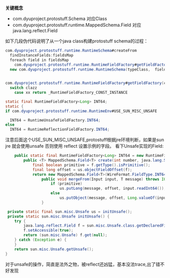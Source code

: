 **关键概念** 
- com.dyuproject.protostuff.Schema 对应Class 
- com.dyuproject.protostuff.runtime.MappedSchema.Field 对应java.lang.reflect.Field 

如下几段伪代码说明了从一个java class构建protostuff schema的过程：   
```java 
com.dyuproject.protostuff.runtime.RuntimeSchema#createFrom 
  findInstanceFields:fieldsMap
  foreach field in fieldsMap 
    com.dyuproject.protostuff.runtime.RuntimeFieldFactory#getFieldFactory().create():com.dyuproject.protostuff.runtime.MappedSchema.Field
  new com.dyuproject.protostuff.runtime.RuntimeSchema(typeClass,  fields,int lastFieldNumber, instantiator)  
  
```  
```java 
com.dyuproject.protostuff.runtime.RuntimeFieldFactory#getFieldFactory(clazz, strategy)
  switch clazz  
    case xx return _RuntimeFieldFactory_CONST_INSTANCE 
```
```java
static final RuntimeFieldFactory<Long> INT64;
static {
if com.dyuproject.protostuff.runtime.RuntimeEnv#USE_SUN_MISC_UNSAFE 

  INT64 = RuntimeUnsafeFieldFactory.INT64;
else 
  INT64 = RuntimeReflectionFieldFactory.INT64;

```
注意后面这个USE_SUN_MISC_UNSAFE,protostuff根据jre环境判断，如果是sun jre 就会使用unsafe 否则使用 reflect 设置示例的字段。 
看下Unsafe实现的Field: 

```java 
    public static final RuntimeFieldFactory<Long> INT64 = new RuntimeFieldFactory<Long>(ID_INT64) {
        public <T> MappedSchema.Field<T> create(int number, java.lang.String name,final java.lang.reflect.Field f, IdStrategy strategy) {
            final boolean primitive = f.getType().isPrimitive();
            final long offset = us.objectFieldOffset(f);
            return new MappedSchema.Field<T>(WireFormat.FieldType.INT64, number, name, f.getAnnotation(Tag.class)) {
                public void mergeFrom(Input input, T message) throws IOException {
                    if (primitive)
                        us.putLong(message, offset, input.readInt64());
                    else
                        us.putObject(message, offset, Long.valueOf(input.readInt64()));
                }
```
```java 
 private static final sun.misc.Unsafe us = initUnsafe();
 private static sun.misc.Unsafe initUnsafe() {
    try {
        java.lang.reflect.Field f = sun.misc.Unsafe.class.getDeclaredField("theUnsafe");
        f.setAccessible(true);
        return (sun.misc.Unsafe) f.get(null);
    } catch (Exception e) {
    }
    return sun.misc.Unsafe.getUnsafe();
}
```

对于unsafe的操作，简直是法外之物，被reflect还凶猛，基本没法trace,出了错不好发现

